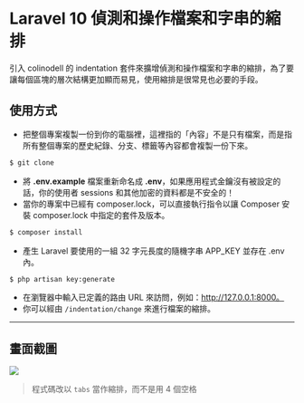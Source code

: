 # Laravel 10 偵測和操作檔案和字串的縮排

引入 colinodell 的 indentation 套件來擴增偵測和操作檔案和字串的縮排，為了要讓每個區塊的層次結構更加顯而易見，使用縮排是很常見也必要的手段。

## 使用方式
- 把整個專案複製一份到你的電腦裡，這裡指的「內容」不是只有檔案，而是指所有整個專案的歷史紀錄、分支、標籤等內容都會複製一份下來。
```sh
$ git clone
```
- 將 __.env.example__ 檔案重新命名成 __.env__，如果應用程式金鑰沒有被設定的話，你的使用者 sessions 和其他加密的資料都是不安全的！
- 當你的專案中已經有 composer.lock，可以直接執行指令以讓 Composer 安裝 composer.lock 中指定的套件及版本。
```sh
$ composer install
```
- 產生 Laravel 要使用的一組 32 字元長度的隨機字串 APP_KEY 並存在 .env 內。
```sh
$ php artisan key:generate
```
- 在瀏覽器中輸入已定義的路由 URL 來訪問，例如：http://127.0.0.1:8000。
- 你可以經由 `/indentation/change` 來進行檔案的縮排。

----

## 畫面截圖
![](https://i.imgur.com/O4qW14D.png)
> 程式碼改以 `tabs` 當作縮排，而不是用 4 個空格

